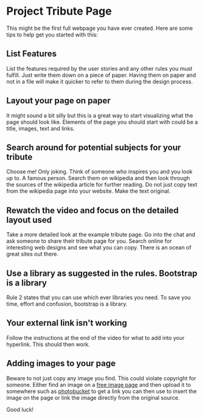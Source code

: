 # Project Tribute Page

This might be the first full webpage you have ever created. Here are some tips to help get you started with this:

## List Features

List the features required by the user stories and any other rules you must fulfill. Just write them down on a piece of paper. Having them on paper and not in a file will make it quicker to refer to them during the design process.

## Layout your page on paper

It might sound a bit silly but this is a great way to start visualizing what the page should look like. Elements of the page you should start with could be a title, images, text and links.

## Search around for potential subjects for your tribute

Choose me! Only joking. Think of someone who inspires you and you look up to. A famous person. Search them on wikipedia and then look through the sources of the wikipedia article for further reading. Do not just copy text from the wikipedia page into your website. Make the text original.

## Rewatch the video and focus on the detailed layout used

Take a more detailed look at the example tribute page. Go into the chat and ask someone to share their tribute page for you. Search online for interesting web designs and see what you can copy. There is an ocean of great sites out there.

## Use a library as suggested in the rules. Bootstrap is a library

Rule 2 states that you can use which ever libraries you need. To save you time, effort and confusion, bootstrap is a library.

## Your external link isn't working

Follow the instructions at the end of the video for what to add into your hyperlink. This should then work.

## Adding images to your page

Beware to not just copy any image you find. This could violate copyright for someone. Either find an image on a [free image page](http://www.freeimages.com) and then upload it to somewhere such as [photobucket](http://www.photobucket.com) to get a link you can then use to insert the image on the page or link the image directly from the original source.

Good luck!
